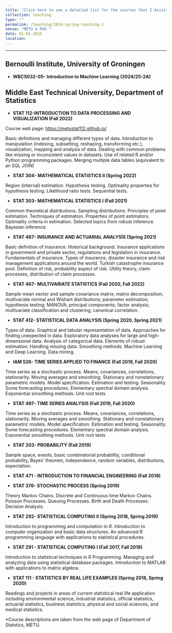 ```yaml
---
title: "Click here to see a detailed list for the courses that I Assisted"
collection: teaching
type: ""
permalink: /teaching/2014-spring-teaching-1
venue: "METU & RUG "
date: 01-01-2025
location: 
---
```






-------------------------------------------------

## Bernoulli Institute, University of Groningen 
  
+ **WBCS032-05- Introduction to Machine Learning (2024/25-2A)**

## Middle East Technical University, Department of Statistics 

+ **STAT 112-INTRODUCTION TO DATA PROCESSING AND VISUALIZATION (Fall 2022)**

Course web page: https://metustat112.github.io/

Basic definitions and managing different types of data. Introduction to manipulation (indexing, subsetting, reshaping, transforming etc.), visualization, mapping and analysis of data. Dealing with common problems like missing or inconsistent values in datasets. Use of related R and/or Python programming packages. Merging multiple data tables (equivalent to an SQL JOIN)

+ **STAT 304- MATHEMATICAL STATISTICS II (Spring 2022)**

Region (interval) estimation. Hypothesis testing. Optimality properties for hypothesis testing. Likelihood ratio tests. Sequential tests.

+ **STAT 303- MATHEMATICAL STATISTICS I (Fall 2021)**

Common theoretical distributions. Sampling distributions. Principles of point estimation. Techniques of estimation. Properties of point estimators. Optimality criteria in estimation. Selected topics from robust inference. Bayesian inference. 

+ **STAT 487- INSURANCE AND ACTUARIAL ANALYSİS (Spring 2021)**

Basic definition of insurance. Historical background. Insurance applications in government and private sector, regulations and legislation in insurance. Fundamentals of insurance. Types of insurance, disaster insurance and risk management applications around the world. Turkish catastrophe insurance pool. Definition of risk, probability aspect of risk. Utility theory, claim processes, distribution of claim processes. 


+ **STAT 467- MULTIVARIATE STATISTICS (Fall 2020, Fall 2022)**

Sample mean vector and sample covariance matrix; matrix decomposition; multivariate normal and Wishart distributions; parameter estimation; hypothesis testing; MANOVA; principal components; factor analysis; multivariate classification and clustering; canonical correlation. 

+ **STAT 412- STATISTICAL DATA ANALYSIS (Spring 2020, Spring 2021)**

Types of data. Graphical and tabular representation of data. Approaches for finding unexpected in data. Exploratory data analyses for large and high-dimensional data. Analysis of categorical data. Elements of robust estimation. Handling missing data. Smoothing methods. Machine Learning and Deep Learning. Data mining. 

+ **IAM 526- TIME SERIES APPLIED TO FINANCE (Fall 2019, Fall 2020)**

Time series as a stochastic process. Means, covariances, correlations, stationarity. Moving averages and smoothing. Stationary and nonstationary parametric models. Model specification. Estimation and testing. Seasonality. Some forecasting procedures. Elementary spectral domain analysis. Exponential smoothing methods. Unit root tests

+ **STAT 497- TIME SERIES ANALYSIS (Fall 2019, Fall 2020)**

Time series as a stochastic process. Means, covariances, correlations, stationarity. Moving averages and smoothing. Stationary and nonstationary parametric models. Model specification. Estimation and testing. Seasonality. Some forecasting procedures. Elementary spectral domain analysis. Exponential smoothing methods. Unit root tests

+ **STAT 203- PROBABILITY (Fall 2019)**

Sample space, events, basic combinatorial probability, conditional probability, Bayes’ theorem, independence, random variables, distributions, expectation.

+ **STAT 471 - INTRODUCTION TO FINANCIAL ENGINEERING (Fall 2019)**


+ **STAT 376- STOCHASTIC PROCESS (Spring 2019)**

 Theory Markov Chains. Discrete and Continuous time Markov Chains. Poisson Processes. Queuing Processes. Birth and Death Processes. Decision Analysis. 
 
+ **STAT 292- STATISTICAL COMPUTING II (Spring 2018, Spring 2019)**

Introduction to programming and computation in R. Introduction to computer organization and basic data structures. An advanced R programming language with applications to statistical procedures.

+ **STAT 291 - STATISTICAL COMPUTING I (Fall 2017, Fall 2018)**

Introduction to statistical techniques in R Programming. Managing and analyzing data using statistical database packages. Introduction to MATLAB with applications to matrix algebra. 

+ **STAT 111 - STATISTICS BY REAL LIFE EXAMPLES (Spring 2018, Spring 2020)**

Readings and projects in areas of current statistical real life application including environmental science, industrial statistics, official statistics, actuarial statistics, business statistics, physical and social sciences, and medical statistics.

*Course descriptions are taken from the web page of Department of Statstics, METU. 
